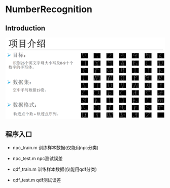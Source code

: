 # NumberRecognition

## Introduction
![简介](https://github.com/ganji15/NumberRecognition/blob/master/introduction.png)

## 程序入口
* npc_train.m
训练样本数据(仅能用npc分类)

* npc_test.m
npc测试误差

* qdf_train.m
训练样本数据(仅能用qdf分类)

* qdf_test.m
qdf测试误差
